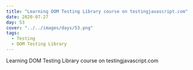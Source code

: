 ```yaml
---
title: "Learning DOM Testing Library course on testingjavascript.com"
date: 2020-07-27
day: 53
cover: "../../images/days/53.png"
tags:
  - Testing
  - DOM Testing Library
---
```


Learning DOM Testing Library course on testingjavascript.com
